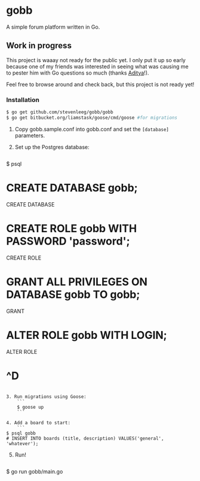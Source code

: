 # gobb
A simple forum platform written in Go. 

## Work in progress
This project is waaay not ready for the public yet. I only put it up so early because one of my friends was interested in seeing what was causing me to pester him with Go questions so much (thanks [Aditya](http://github.com/chimeracoder)!).

Feel free to browse around and check back, but this project is not ready yet!


### Installation

````sh
$ go get github.com/stevenleeg/gobb/gobb
$ go get bitbucket.org/liamstask/goose/cmd/goose #for migrations
````

1. Copy gobb.sample.conf into gobb.conf and set the `[database]` parameters.

2. Set up the Postgres database:
	```
$ psql
# CREATE DATABASE gobb;
CREATE DATABASE
# CREATE ROLE gobb WITH PASSWORD 'password';
CREATE ROLE
# GRANT ALL PRIVILEGES ON DATABASE gobb TO gobb;
GRANT
# ALTER ROLE gobb WITH LOGIN;
ALTER ROLE
# ^D
```

3. Run migrations using Goose:
	```
	$ goose up
	```

4. Add a board to start:
	```
$ psql gobb
# INSERT INTO boards (title, description) VALUES('general', 'whatever');
```

5. Run!
	```
$ go run gobb/main.go
```